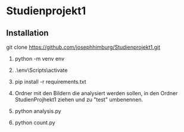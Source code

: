 # Studienprojekt1

## Installation
git clone https://github.com/josephhimburg/Studienprojekt1.git

1. python -m venv env

2. .\env\Scripts\activate 

3. pip install -r requirements.txt

4. Ordner mit den Bildern die analysiert werden sollen, in den Ordner StudienProjhekt1 ziehen und zu "test" umbenennen.

5. python analysis.py

6. python count.py
